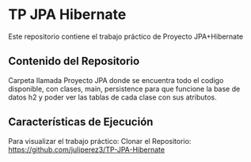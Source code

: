 # TP JPA Hibernate

Este repositorio contiene el trabajo práctico de Proyecto JPA+Hibernate

## Contenido del Repositorio
Carpeta llamada Proyecto JPA donde se encuentra todo el codigo disponible, con clases, main, persistence para que funcione la base de datos h2 y poder ver las tablas de cada clase con sus atributos.

## Características de Ejecución
Para visualizar el trabajo práctico:
Clonar el Repositorio: https://github.com/juliperez3/TP-JPA-Hibernate
